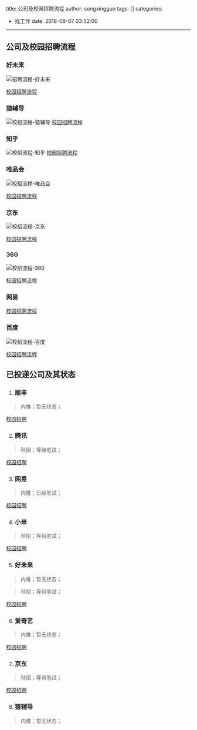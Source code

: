 title: 公司及校园招聘流程
author: songxingguo
tags: []
categories:
  - 找工作
date: 2018-08-07 03:32:00
---
## 公司及校园招聘流程

### 好未来

![招聘流程-好未来](http://p9myzkds7.bkt.clouddn.com/company-and-campus/%E6%8B%9B%E8%81%98%E6%B5%81%E7%A8%8B-%E5%A5%BD%E6%9C%AA%E6%9D%A5.png)

[校园招聘流程](http://job.100tal.com/xiaoyuanzp)


<!-- more -->

### 猿辅导

![校招流程-猿辅导](http://p9myzkds7.bkt.clouddn.com/company-and-campus/%E6%A0%A1%E6%8B%9B%E6%B5%81%E7%A8%8B-%E7%8C%BF%E8%BE%85%E5%AF%BC.png)
[校园招聘流程](https://mp.weixin.qq.com/s/POsIjYMVhZsHCjsUt2tOtA)


### 知乎

![校招流程-知乎](http://p9myzkds7.bkt.clouddn.com/company-and-compus/%E7%9F%A5%E4%B9%8E%E6%A0%A1%E6%8B%9B%E6%B5%81%E7%A8%8B.png)
[校园招聘流程](https://app.mokahr.com/campus_apply/zhihu#/?anchorName=7191143730&_k=i56e04)

### 唯品会

![校招流程-唯品会](http://p9myzkds7.bkt.clouddn.com/technical-requirement-and-review/%E5%94%AF%E5%93%81%E4%BC%9A%E6%8B%9B%E8%81%98%E6%B5%81%E7%A8%8B.png)

[校园招聘流程](http://campus.vip.com/rec_2.html)

### 京东

![校招流程-京东](http://p9myzkds7.bkt.clouddn.com/technical-requirement-and-review/%E4%BA%AC%E4%B8%9C%E6%8B%9B%E8%81%98%E6%B5%81%E7%A8%8B.png)

[校园招聘流程](http://campus.jd.com/web/talk/index?t=4)

### 360

![校招流程-360](http://p9myzkds7.bkt.clouddn.com/technical-requirement-and-review/360%E6%A0%A1%E6%8B%9B%E6%B5%81%E7%A8%8B.png)

[校园招聘流程](http://campus.chinahr.com/2019/qihu360/process_cur.html)

### 网易

[校园招聘流程](https://campus.163.com/app/campus/recprodes)

### 百度

![校招流程-百度](http://p9myzkds7.bkt.clouddn.com/%E7%99%BE%E5%BA%A6%E6%A0%A1%E5%9B%AD%E6%8B%9B%E8%81%98.png)

[校园招聘流程](https://talent.baidu.com/external/baidu/campus.html#/process)

## 已投递公司及其状态

1. ### 顺丰
 
 > 内推；暂无状态；
 
 [校园招聘](https://xiaoyuan.zhaopin.com/IndexForLogin)

2. ### 腾讯
  
  > 秋招；等待笔试；
 
  [校园招聘](https://join.qq.com/preview.php)
 
3. ### 网易
 
  > 内推；已经笔试；
 
  [校园招聘](https://campus.163.com/app/personal/myResume?current=personalInfo)
  
4. ### 小米
 
  > 秋招；等待笔试；
  
  [校园招聘](https://hr.xiaomi.com/user/index)
 
5. ### 好未来
 
  > 内推；暂无状态；
  
  > 秋招；等待笔试；
  
  [校园招聘](http://job.100tal.com/Portal/Apply/Index)
  
6. ### 爱奇艺

  > 内推；暂无状态；
  
  [校园招聘](http://zhaopin.iqiyi.com/job-detail-info.html?id=1829&isschool=1)
  
7. ### 京东

  > 秋招；等待笔试；
  
  [校园招聘](http://campus.jd.com/web/apply/myjob)

8. ### 猿辅导

  > 内推；暂无状态；
